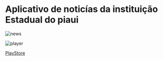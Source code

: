 # Aplicativo de noticías da instituição Estadual do piaui

![news](https://user-images.githubusercontent.com/46036174/71257006-478c1380-2311-11ea-87d7-221b6300a9cf.png)

![player](https://user-images.githubusercontent.com/46036174/71257150-bcf7e400-2311-11ea-9568-6f1d603f9f14.png)


[PlayStore](https://play.google.com/store/apps/details?id=com.gustavorw.app&hl=pt_BR)
